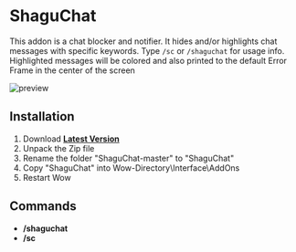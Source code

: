 # ShaguChat

This addon is a chat blocker and notifier. It hides and/or highlights chat messages with specific keywords. Type `/sc` or `/shaguchat` for usage info. Highlighted messages will be colored and also printed to the default Error Frame in the center of the screen

![preview](http://shagu.org/shagucollection/img/ShaguChat.jpg)

## Installation
1. Download **[Latest Version](https://github.com/shagu/ShaguChat/archive/master.zip)**
2. Unpack the Zip file
3. Rename the folder "ShaguChat-master" to "ShaguChat"
4. Copy "ShaguChat" into Wow-Directory\Interface\AddOns
5. Restart Wow

## Commands

* **/shaguchat**
* **/sc**